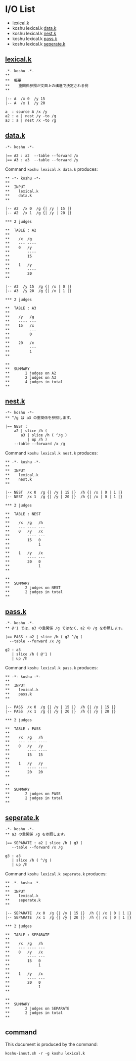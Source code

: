 # I/O List

- [lexical.k](#lexicalk)
- koshu lexical.k [data.k](#datak)
- koshu lexical.k [nest.k](#nestk)
- koshu lexical.k [pass.k](#passk)
- koshu lexical.k [seperate.k](#seperatek)



## [lexical.k](lexical.k)

```
-*- koshu -*-
**
**  概要
**    重関係参照が文面上の構造で決定される例
**

|-- A  /x 0  /y 15
|-- A  /x 1  /y 20

a  : source A /x /y
a2 : a | nest /y -to /g
a3 : a | nest /x -to /g
```



## [data.k](data.k)

```
-*- koshu -*-

|== A2 : a2  --table --forward /x 
|== A3 : a3  --table --forward /y
```

Command `koshu lexical.k data.k` produces:

```
** -*- koshu -*-
**
**  INPUT
**    lexical.k
**    data.k
**

|-- A2  /x 0  /g {| /y | 15 |}
|-- A2  /x 1  /g {| /y | 20 |}

*** 2 judges

**  TABLE : A2
**
**    /x  /g
**    --- ----
**    0   /y
**        ----
**        15
**        
**    1   /y
**        ----
**        20
**        

|-- A3  /y 15  /g {| /x | 0 |}
|-- A3  /y 20  /g {| /x | 1 |}

*** 2 judges

**  TABLE : A3
**
**    /y   /g
**    ---- ---
**    15   /x
**         ---
**         0
**         
**    20   /x
**         ---
**         1
**         

**
**  SUMMARY
**       2 judges on A2
**       2 judges on A3
**       4 judges in total
**
```



## [nest.k](nest.k)

```
-*- koshu -*-
** ^/g は a3 の重関係を参照します。

|== NEST :
    a2 | slice /h (
       a3 | slice /h ( ^/g )
          | up /h )
    --table --forward /x /g
```

Command `koshu lexical.k nest.k` produces:

```
** -*- koshu -*-
**
**  INPUT
**    lexical.k
**    nest.k
**

|-- NEST  /x 0  /g {| /y | 15 |}  /h {| /x | 0 | 1 |}
|-- NEST  /x 1  /g {| /y | 20 |}  /h {| /x | 0 | 1 |}

*** 2 judges

**  TABLE : NEST
**
**    /x  /g   /h
**    --- ---- ---
**    0   /y   /x
**        ---- ---
**        15   0
**             1
**             
**    1   /y   /x
**        ---- ---
**        20   0
**             1
**             

**
**  SUMMARY
**       2 judges on NEST
**       2 judges in total
**
```



## [pass.k](pass.k)

```
-*- koshu -*-
** @'1 では、a3 の重関係 /g ではなく、a2 の /g を参照します。

|== PASS : a2 | slice /h ( g2 ^/g )
  --table --forward /x /g

g2 : a3
   | slice /h ( @'1 )
   | up /h
```

Command `koshu lexical.k pass.k` produces:

```
** -*- koshu -*-
**
**  INPUT
**    lexical.k
**    pass.k
**

|-- PASS  /x 0  /g {| /y | 15 |}  /h {| /y | 15 |}
|-- PASS  /x 1  /g {| /y | 20 |}  /h {| /y | 20 |}

*** 2 judges

**  TABLE : PASS
**
**    /x  /g   /h
**    --- ---- ----
**    0   /y   /y
**        ---- ----
**        15   15
**             
**    1   /y   /y
**        ---- ----
**        20   20
**             

**
**  SUMMARY
**       2 judges on PASS
**       2 judges in total
**
```



## [seperate.k](seperate.k)

```
-*- koshu -*-
** a3 の重関係 /g を参照します。

|== SEPARATE : a2 | slice /h ( g3 )
   --table --forward /x /g

g3 : a3
   | slice /h ( ^/g )
   | up /h
```

Command `koshu lexical.k seperate.k` produces:

```
** -*- koshu -*-
**
**  INPUT
**    lexical.k
**    seperate.k
**

|-- SEPARATE  /x 0  /g {| /y | 15 |}  /h {| /x | 0 | 1 |}
|-- SEPARATE  /x 1  /g {| /y | 20 |}  /h {| /x | 0 | 1 |}

*** 2 judges

**  TABLE : SEPARATE
**
**    /x  /g   /h
**    --- ---- ---
**    0   /y   /x
**        ---- ---
**        15   0
**             1
**             
**    1   /y   /x
**        ---- ---
**        20   0
**             1
**             

**
**  SUMMARY
**       2 judges on SEPARATE
**       2 judges in total
**
```



## command

This document is produced by the command:

```
koshu-inout.sh -r -g koshu lexical.k
```
